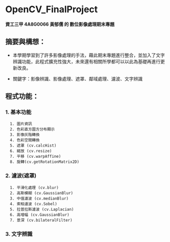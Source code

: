 # OpenCV_FinalProject
**資工三甲 4A8G0066 黃郁儒 的 數位影像處理期末專題**


## 摘要與構想：
* 本學期學習到了許多影像處理的手法，藉此期末專題進行整合，並加入了文字辨識功能，此程式擴充性強大，未來還有相關所學都可以以此為基礎再進行更新改良。

* 關鍵字：影像辨識、影像處理、遮罩、鄰域處理、濾波、文字辨識


## 程式功能：
### 1. 基本功能
      1. 圖片資訊
      2. 色彩直方圖方分布顯示
      3. 影像灰階轉換
      4. 色彩空間轉換
      5. 遮罩 (cv.calcHist)
      6. 縮放 (cv.resize)
      7. 平移 (cv.warpAffine)
      8. 旋轉(cv.getRotationMatrix2D)
### 2. 濾波(遮罩)
      1. 平滑化處理 (cv.blur)
      2. 高斯模糊 (cv.GaussianBlur)
      3. 中值濾波 (cv.medianBlur)
      4. 索柏濾波 (cv.Sobel)
      5. 拉普拉斯濾波 (cv.Laplacian)
      6. 高增幅 (cv.GaussianBlur)
      7. 景深 (cv.bilateralFilter)
### 3. 文字辨識
